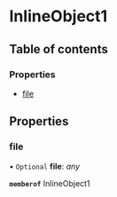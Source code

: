 # InlineObject1


## Table of contents

### Properties

- [file](inlineobject1.md#file)

## Properties

### file

• `Optional` **file**: *any*

**`memberof`** InlineObject1
